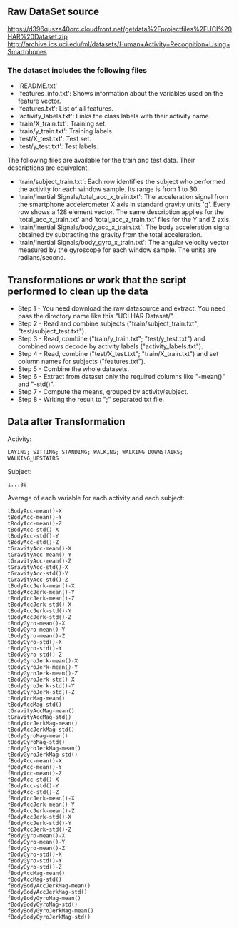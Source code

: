 ## Raw DataSet source
https://d396qusza40orc.cloudfront.net/getdata%2Fprojectfiles%2FUCI%20HAR%20Dataset.zip 
http://archive.ics.uci.edu/ml/datasets/Human+Activity+Recognition+Using+Smartphones 

### The dataset includes the following files
- 'README.txt'
- 'features_info.txt': Shows information about the variables used on the feature vector.
- 'features.txt': List of all features.
- 'activity_labels.txt': Links the class labels with their activity name.
- 'train/X_train.txt': Training set.
- 'train/y_train.txt': Training labels.
- 'test/X_test.txt': Test set.
- 'test/y_test.txt': Test labels.

The following files are available for the train and test data. Their descriptions are equivalent. 
- 'train/subject_train.txt': Each row identifies the subject who performed the activity for each window sample. Its range is from 1 to 30. 
- 'train/Inertial Signals/total_acc_x_train.txt': The acceleration signal from the smartphone accelerometer X axis in standard gravity units 'g'. Every row shows a 128 element vector. The same description applies for the 'total_acc_x_train.txt' and 'total_acc_z_train.txt' files for the Y and Z axis. 
- 'train/Inertial Signals/body_acc_x_train.txt': The body acceleration signal obtained by subtracting the gravity from the total acceleration. 
- 'train/Inertial Signals/body_gyro_x_train.txt': The angular velocity vector measured by the gyroscope for each window sample. The units are radians/second. 


## Transformations or work that the script performed to clean up the data
* Step 1 - You need download the raw datasource and extract. You need pass the directory name like this "UCI HAR Dataset/".
* Step 2 - Read and combine subjects ("train/subject_train.txt"; "test/subject_test.txt").
* Step 3 - Read, combine ("train/y_train.txt"; "test/y_test.txt") and combined rows decode by activity labels ("activity_labels.txt").
* Step 4 - Read, combine ("test/X_test.txt"; "train/X_train.txt") and set column names for subjects ("features.txt").
* Step 5 - Combine the whole datasets.
* Step 6 - Extract from dataset only the required columns like "-mean()" and "-std()".
* Step 7 - Compute the means, grouped by activity/subject.
* Step 8 - Writing the result to ";" separated txt file.


## Data after Transformation
Activity:

	LAYING; SITTING; STANDING; WALKING; WALKING_DOWNSTAIRS; WALKING_UPSTAIRS

Subject:

	1...30

Average of each variable for each activity and each subject:

    tBodyAcc-mean()-X
    tBodyAcc-mean()-Y
    tBodyAcc-mean()-Z
    tBodyAcc-std()-X
    tBodyAcc-std()-Y
    tBodyAcc-std()-Z
    tGravityAcc-mean()-X
    tGravityAcc-mean()-Y
    tGravityAcc-mean()-Z
    tGravityAcc-std()-X
    tGravityAcc-std()-Y
    tGravityAcc-std()-Z
    tBodyAccJerk-mean()-X
    tBodyAccJerk-mean()-Y
    tBodyAccJerk-mean()-Z
    tBodyAccJerk-std()-X
    tBodyAccJerk-std()-Y
    tBodyAccJerk-std()-Z
    tBodyGyro-mean()-X
    tBodyGyro-mean()-Y
    tBodyGyro-mean()-Z
    tBodyGyro-std()-X
    tBodyGyro-std()-Y
    tBodyGyro-std()-Z
    tBodyGyroJerk-mean()-X
    tBodyGyroJerk-mean()-Y
    tBodyGyroJerk-mean()-Z
    tBodyGyroJerk-std()-X
    tBodyGyroJerk-std()-Y
    tBodyGyroJerk-std()-Z
    tBodyAccMag-mean()
    tBodyAccMag-std()
    tGravityAccMag-mean()
    tGravityAccMag-std()
    tBodyAccJerkMag-mean()
    tBodyAccJerkMag-std()
    tBodyGyroMag-mean()
    tBodyGyroMag-std()
    tBodyGyroJerkMag-mean()
    tBodyGyroJerkMag-std()
    fBodyAcc-mean()-X
    fBodyAcc-mean()-Y
    fBodyAcc-mean()-Z
    fBodyAcc-std()-X
    fBodyAcc-std()-Y
    fBodyAcc-std()-Z
    fBodyAccJerk-mean()-X
    fBodyAccJerk-mean()-Y
    fBodyAccJerk-mean()-Z
    fBodyAccJerk-std()-X
    fBodyAccJerk-std()-Y
    fBodyAccJerk-std()-Z
    fBodyGyro-mean()-X
    fBodyGyro-mean()-Y
    fBodyGyro-mean()-Z
    fBodyGyro-std()-X
    fBodyGyro-std()-Y
    fBodyGyro-std()-Z
    fBodyAccMag-mean()
    fBodyAccMag-std()
    fBodyBodyAccJerkMag-mean()
    fBodyBodyAccJerkMag-std()
    fBodyBodyGyroMag-mean()
    fBodyBodyGyroMag-std()
    fBodyBodyGyroJerkMag-mean()
    fBodyBodyGyroJerkMag-std()
